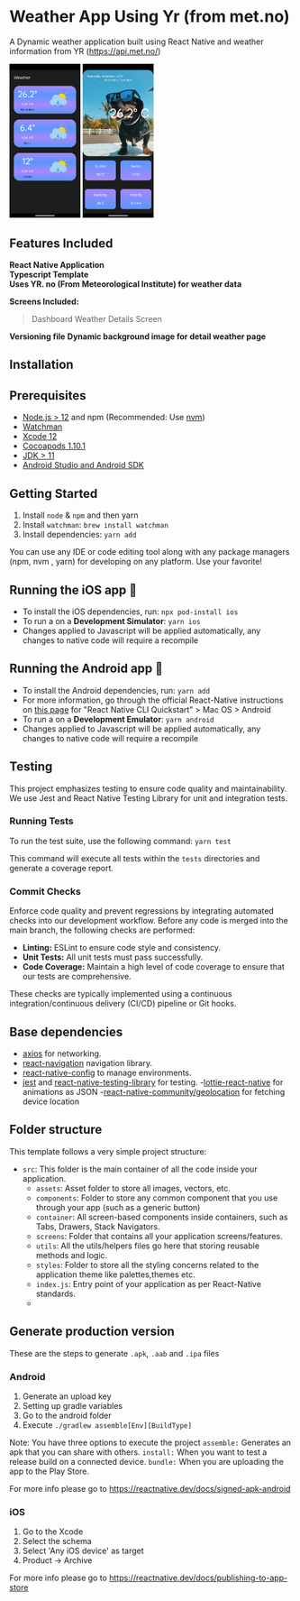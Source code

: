 # Weather App Using Yr (from met.no)

A Dynamic weather application built using React Native and weather information from YR (https://api.met.no/)

<p float="left">
<img src="https://github.com/athul173/WeatherApp/blob/main/screenshots/dashboard.png" width=25% height=25%>
<img src="https://github.com/athul173/WeatherApp/blob/main/screenshots/weatherDetail.png" width=25% height=25%>
</p>

## Features Included

**React Native Application**  
**Typescript Template**  
**Uses YR. no (From Meteorological Institute) for weather data**

**Screens Included:**
> Dashboard
> Weather Details Screen

**Versioning file**
**Dynamic background image for detail weather page**

## Installation

## Prerequisites

- [Node.js > 12](https://nodejs.org) and npm (Recommended: Use [nvm](https://github.com/nvm-sh/nvm))
- [Watchman](https://facebook.github.io/watchman)
- [Xcode 12](https://developer.apple.com/xcode)
- [Cocoapods 1.10.1](https://cocoapods.org)
- [JDK > 11](https://www.oracle.com/java/technologies/javase-jdk11-downloads.html)
- [Android Studio and Android SDK](https://developer.android.com/studio)

## Getting Started

1. Install `node` & `npm` and then yarn
2. Install `watchman`: `brew install watchman`
3. Install dependencies: `yarn add`

You can use any IDE or code editing tool along with any package managers (npm, nvm , yarn) for developing on any
platform. Use your favorite!

## Running the iOS app 📱

- To install the iOS dependencies, run: `npx pod-install ios`
- To run a on a **Development Simulator**: `yarn ios`
- Changes applied to Javascript will be applied automatically, any changes to native code will require a recompile

## Running the Android app 🤖

- To install the Android dependencies, run: `yarn add`
- For more information, go through the official React-Native instructions
  on [this page](https://reactnative.dev/docs/environment-setup#development-os) for "React Native CLI Quickstart" > Mac
  OS > Android
- To run a on a **Development Emulator**: `yarn android`
- Changes applied to Javascript will be applied automatically, any changes to native code will require a recompile

## Testing

This project emphasizes testing to ensure code quality and maintainability. We use Jest and React Native Testing Library
for unit and integration tests.

### Running Tests

To run the test suite, use the following command: `yarn test`

This command will execute all tests within the `tests` directories and generate a coverage report.

### Commit Checks

Enforce code quality and prevent regressions by integrating automated checks into our development workflow. Before
any code is merged into the main branch, the following checks are performed:

- **Linting:** ESLint to ensure code style and consistency.
- **Unit Tests:** All unit tests must pass successfully.
- **Code Coverage:** Maintain a high level of code coverage to ensure that our tests are comprehensive.

These checks are typically implemented using a continuous integration/continuous delivery (CI/CD) pipeline or Git hooks.

## Base dependencies

- [axios](https://github.com/axios/axios) for networking.
- [react-navigation](https://reactnavigation.org/) navigation library.
- [react-native-config](https://github.com/luggit/react-native-config) to manage environments.
- [jest](https://facebook.github.io/jest/)
  and [react-native-testing-library](https://callstack.github.io/react-native-testing-library/) for
  testing. -[lottie-react-native](https://github.com/lottie-react-native/lottie-react-native) for animations as
  JSON -[react-native-community/geolocation](https://github.com/michalchudziak/react-native-geolocation) for fetching
  device location

## Folder structure

This template follows a very simple project structure:

- `src`: This folder is the main container of all the code inside your application.
    - `assets`: Asset folder to store all images, vectors, etc.
    - `components`: Folder to store any common component that you use through your app (such as a generic button)
    - `container`: All screen-based components inside containers, such as Tabs, Drawers, Stack Navigators.
    - `screens`: Folder that contains all your application screens/features.
    - `utils`: All the utils/helpers files go here that storing reusable methods and logic.
    - `styles`: Folder to store all the styling concerns related to the application theme like palettes,themes etc.
    - `index.js`: Entry point of your application as per React-Native standards.
    -

## Generate production version

These are the steps to generate `.apk`, `.aab` and `.ipa` files

### Android

1. Generate an upload key
2. Setting up gradle variables
3. Go to the android folder
4. Execute `./gradlew assemble[Env][BuildType]`

Note: You have three options to execute the project
`assemble:` Generates an apk that you can share with others.
`install:` When you want to test a release build on a connected device.
`bundle:` When you are uploading the app to the Play Store.

For more info please go to https://reactnative.dev/docs/signed-apk-android

### iOS

1. Go to the Xcode
2. Select the schema
3. Select 'Any iOS device' as target
4. Product -> Archive

For more info please go to https://reactnative.dev/docs/publishing-to-app-store
